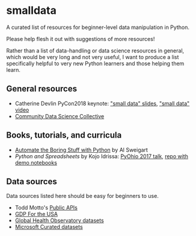 # smalldata

A curated list of resources for beginner-level data manipulation in Python.

Please help flesh it out with suggestions of more resources!

Rather than a list of data-handling or data science resources in 
general, which would be very long and not very useful, I want to 
produce a list specifically helpful to very new Python learners 
and those helping them learn.

## General resources

- Catherine Devlin PyCon2018 keynote: ["small data" slides](https://github.com/catherinedevlin/talks/blob/master/pycon_2018/smalldata.rst), ["small data" video](https://www.youtube.com/watch?v=3kta4GB3PAw)
- [Community Data Science Collective](https://wiki.communitydata.cc/Main_Page)

## Books, tutorials, and curricula

- [Automate the Boring Stuff with Python](https://automatetheboringstuff.com/) by Al Sweigart 
- _Python and Spreadsheets_ by Kojo Idrissa: [PyOhio 2017 talk](http://pyvideo.org/pyohio-2017/python-and-spreadsheets-2017-edition.html), [repo with demo notebooks](https://github.com/kojoidrissa/pyohio_2017)


## Data sources 

Data sources listed here should be easy for beginners to use.

- Todd Motto's [Public APIs](https://github.com/toddmotto/public-apis) 
- [GDP For the USA](https://data.worldbank.org/indicator/NY.GDP.MKTP.CD)
- [Global Health Observatory datasets](http://apps.who.int/gho/data/node.home)
- [Microsoft Curated datasets](https://msropendata.com/)


